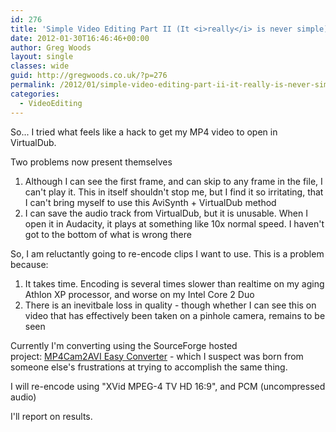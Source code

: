 ```yaml
---
id: 276
title: 'Simple Video Editing Part II (It <i>really</i> is never simple)'
date: 2012-01-30T16:46:46+00:00
author: Greg Woods
layout: single
classes: wide
guid: http://gregwoods.co.uk/?p=276
permalink: /2012/01/simple-video-editing-part-ii-it-really-is-never-simple/
categories:
  - VideoEditing
---
```

So... I tried what feels like a hack to get my MP4 video to open in VirtualDub.

Two problems now present themselves

  1. Although I can see the first frame, and can skip to any frame in the file, I can't play it. This in itself shouldn't stop me, but I find it so irritating, that I can't bring myself to use this AviSynth + VirtualDub method
  2. I can save the audio track from VirtualDub, but it is unusable. When I open it in Audacity, it plays at something like 10x normal speed. I haven't got to the bottom of what is wrong there

So, I am reluctantly going to re-encode clips I want to use. This is a problem because:

  1. It takes time. Encoding is several times slower than realtime on my aging Athlon XP processor, and worse on my Intel Core 2 Duo
  2. There is an inevitbale loss in quality - though whether I can see this on video that has effectively been taken on a pinhole camera, remains to be seen

Currently I'm converting using the SourceForge hosted project: [MP4Cam2AVI Easy Converter](http://sourceforge.net/projects/mp4cam2avi/?source=directory "Find out more about MP4Cam2AVI Easy Converter") - which I suspect was born from someone else's frustrations at trying to accomplish the same thing.

I will re-encode using "XVid MPEG-4 TV HD 16:9", and PCM (uncompressed audio)

I'll report on results.